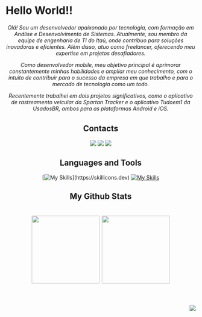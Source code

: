 <h1 align="left">Hello World!! </h1>

<h6 align="center"> Olá! Sou um desenvolvedor apaixonado por tecnologia, com formação em Análise e Desenvolvimento de Sistemas. Atualmente, sou membro da equipe de engenharia de TI do Itaú, onde contribuo para soluções inovadoras e eficientes. Além disso, atuo como freelancer, oferecendo meu expertise em projetos desafiadores.

Como desenvolvedor mobile, meu objetivo principal é aprimorar constantemente minhas habilidades e ampliar meu conhecimento, com o intuito de contribuir para o sucesso da empresa em que trabalho e para o mercado de tecnologia como um todo.

Recentemente trabalhei em dois projetos significativos, como o aplicativo de rastreamento veicular da Spartan Tracker e o aplicativo Tudoem1 da UsadosBR, ambos para as plataformas Android e iOS.
</h6> 

###

<h2 align="center">Contacts </h2>
<div align="center">
  
  <a href="https://www.linkedin.com/in/lucas-bustamante" target="_blank" style="text-decoration: none; color: #000;">
    <img src="https://img.shields.io/badge/-LinkedIn-%230077B5?style=for-the-badge&logo=linkedin&logoColor=white" target="_blank">
  </a> 

  <a href="mailto:lucascostabustamante@gmail.com" style="text-decoration: none; color: #000;">
    <img src="https://img.shields.io/badge/-Gmail-%23333?style=for-the-badge&logo=gmail&logoColor=white" target="_blank">
  </a>

  <a href="https://instagram.com/lucasbustamante_" target="_blank" style="text-decoration: none; color: #000;">
    <img src="https://img.shields.io/badge/-Instagram-%23E4405F?style=for-the-badge&logo=instagram&logoColor=white" target="_blank">
  </a>

</div>

###

<h2 align="center"> Languages and Tools </h2>

<div align="center">
  
[![My Skills](https://skillicons.dev/icons?i=flutter,dart,cpp,git,github,figma,xd,ps,)](https://skillicons.dev)
[![My Skills](https://skillicons.dev/icons?i=python,js,vscode,androidstudio,sketchup,arduino,css,html,firebase,raspberrypi)](https://skillicons.dev)

</div>



###

<h2 align="center"> My Github Stats </h2>

<h1 align="center">
  <img height="180em" src="https://github-readme-stats-git-masterrstaa-rickstaa.vercel.app/api/top-langs/?username=lucasbustamante&hide=html,TSQL,CSS,PLSQL,php,SCSS,Jupyter%20Notebook&layout=compact&count_private=true&theme=great-gatsby&langs_count=8" />
  
  <img height="180em" src="https://github-readme-stats-git-masterrstaa-rickstaa.vercel.app/api?username=lucasbustamante&show_icons=true&count_private=true&theme=great-gatsby" />
</h1>

<br/>

<a href="https://github.com/LucasBustamante/github-profile-views-counter">
    <p align="right"><img src="https://komarev.com/ghpvc/?username=LucasBustamante&style=for-the-badge">
</a>
